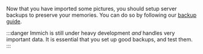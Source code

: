 Now that you have imported some pictures, you should setup server backups to preserve your memories.
You can do so by following our [backup guide](/administration/backup-and-restore.md).

:::danger
Immich is still under heavy development _and_ handles very important data.
It is essential that you set up good backups, and test them.
:::
